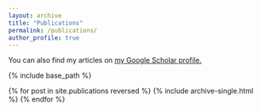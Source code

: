 ```yaml
---
layout: archive
title: "Publications"
permalink: /publications/
author_profile: true
---
```


<!---
{% if author.googlescholar %}
--->
  You can also find my articles on <u><a href="{{author.googlescholar}}">my Google Scholar profile</a>.</u>
<!---
{% endif %}
--->

{% include base_path %}

{% for post in site.publications reversed %}
  {% include archive-single.html %}
{% endfor %}
